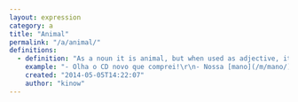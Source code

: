 ```yaml
---
layout: expression
category: a
title: "Animal"
permalink: "/a/animal/"
definitions:
  - definition: "As a noun it is animal, but when used as adjective, it means that something is really good. Really, really good."
    example: "- Olha o CD novo que comprei!\r\n- Nossa [mano](/m/mano/)! Que animal. Me empresta?"
    created: "2014-05-05T14:22:07"
    author: "kinow"
---
```

